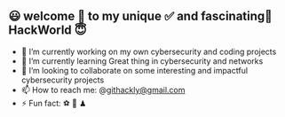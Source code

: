 ## 😃 welcome 👋 to my unique ✅ and fascinating🧩 HackWorld 😇

- 🔭 I’m currently working on my own cybersecurity and coding projects
- 🌱 I’m currently learning Great thing in cybersecurity and networks
- 👯 I’m looking to collaborate on some interesting and impactful cybersecurity projects
- 📫 How to reach me: @githackly@gmail.com
- ⚡ Fun fact: ⚽ 🥇 ♟

<!--
**HacklyHub/HacklyHub** is a ✨ _special_ ✨ repository because its `README.md` (this file) appears on your GitHub profile.

Here are some ideas to get you started:

- 🔭 I’m currently working on ...
- 🌱 I’m currently learning ...
- 👯 I’m looking to collaborate on ...
- 🤔 I’m looking for help with ...
- 💬 Ask me about ...
- 📫 How to reach me: ...
- 😄 Pronouns: ...
- ⚡ Fun fact: ...
-->
